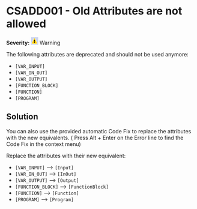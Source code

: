 # CSADD001 - Old Attributes are not allowed

**Severity:** ![Warning](../images/Warning.png) Warning

The following attributes are deprecated and should not be used anymore:

* `[VAR_INPUT]`
* `[VAR_IN_OUT]`
* `[VAR_OUTPUT]`
* `[FUNCTION_BLOCK]`
* `[FUNCTION]`
* `[PROGRAM]`

## Solution

You can also use the provided automatic Code Fix to replace the attributes with the new equivalents. ( Press Alt + Enter on the Error line to find the Code Fix in the context menu) 

Replace the attributes with their new equivalent:

* `[VAR_INPUT]` --> `[Input]`
* `[VAR_IN_OUT]` --> `[InOut]`
* `[VAR_OUTPUT]` --> `[Output]`
* `[FUNCTION_BLOCK]` --> `[FunctionBlock]`
* `[FUNCTION]` --> `[Function]`
* `[PROGRAM]` --> `[Program]`